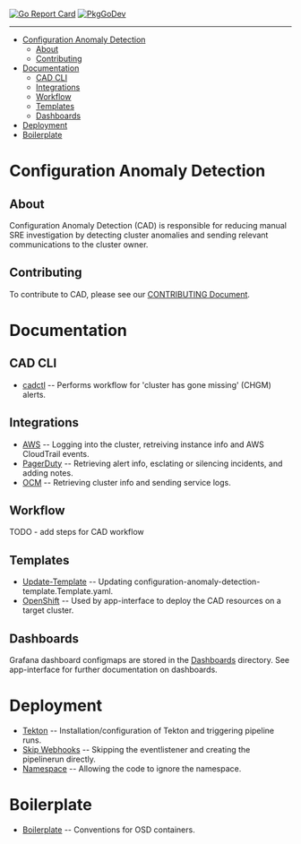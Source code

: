 [![Go Report Card](https://goreportcard.com/badge/github.com/openshift/configuration-anomaly-detection)](https://goreportcard.com/report/github.com/openshift/configuration-anomaly-detection) [![PkgGoDev](https://pkg.go.dev/badge/github.com/openshift/configuration-anomaly-detection)](https://pkg.go.dev/github.com/openshift/configuration-anomaly-detection)

----

- [Configuration Anomaly Detection](#configuration-anomaly-detection)
  - [About](#about)
  - [Contributing](#contributing)
- [Documentation](#documentation)
  - [CAD CLI](#cad-cli)
  - [Integrations](#integrations)
  - [Workflow](#workflow)
  - [Templates](#templates)
  - [Dashboards](#dashboards)
- [Deployment](#deployment)
- [Boilerplate](#boilerplate)

# Configuration Anomaly Detection

## About

Configuration Anomaly Detection (CAD) is responsible for reducing manual SRE investigation by detecting cluster anomalies and sending relevant communications to the cluster owner.

## Contributing

To contribute to CAD, please see our [CONTRIBUTING Document](CONTRIBUTING.md).

# Documentation

## CAD CLI

* [cadctl](./cadctl/README.md) -- Performs workflow for 'cluster has gone missing' (CHGM) alerts.

## Integrations

* [AWS](./pkg/aws/README.md) -- Logging into the cluster, retreiving instance info and AWS CloudTrail events.
* [PagerDuty](./pkg/pagerduty/README.md) -- Retrieving alert info, esclating or silencing incidents, and adding notes. 
* [OCM](./pkg/ocm/README.md) -- Retrieving cluster info and sending service logs.

## Workflow

TODO - add steps for CAD workflow

## Templates

* [Update-Template](./hack/update-template/README.md) -- Updating configuration-anomaly-detection-template.Template.yaml.
* [OpenShift](./openshift/README.md) -- Used by app-interface to deploy the CAD resources on a target cluster.

## Dashboards

Grafana dashboard configmaps are stored in the [Dashboards](./dashboards/) directory. See app-interface for further documentation on dashboards.

# Deployment

* [Tekton](./deploy/README.md) -- Installation/configuration of Tekton and triggering pipeline runs.
* [Skip Webhooks](./deploy/skip-webhook/README.md) -- Skipping the eventlistener and creating the pipelinerun directly.
* [Namespace](./deploy/namespace/README.md) -- Allowing the code to ignore the namespace.

# Boilerplate

* [Boilerplate](./boilerplate/openshift/osd-container-image/README.md) -- Conventions for OSD containers.

